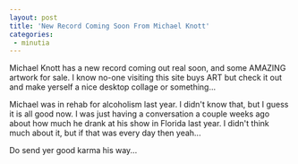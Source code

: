 ```yaml
---
layout: post
title: 'New Record Coming Soon From Michael Knott'
categories:
 - minutia
---
```


Michael Knott has a new record coming out real soon, and some AMAZING artwork for sale. I know no-one visiting this site buys ART but check it out and make yerself a nice desktop collage or something...

Michael was in rehab for alcoholism last year. I didn't know that, but I guess it is all good now. I was just having a conversation a couple weeks ago about how much he drank at his show in Florida last year. I didn't think much about it, but if that was every day then yeah...

Do send yer good karma his way...
